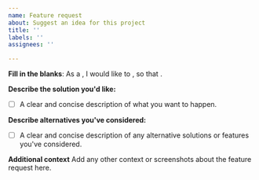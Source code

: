 ```yaml
---
name: Feature request
about: Suggest an idea for this project
title: ''
labels: ''
assignees: ''

---
```


**Fill in the blanks**:
As a **<type of user>**, I would like to **<feature>**, so that **<some value is created>**.

**Describe the solution you'd like:**
- [ ] A clear and concise description of what you want to happen.

**Describe alternatives you've considered:**
- [ ] A clear and concise description of any alternative solutions or features you've considered.

**Additional context**
Add any other context or screenshots about the feature request here.
